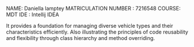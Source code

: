 NAME: Daniella lamptey
MATRICULATION NUMBER : 7216548
COURSE: MDT
IDE : Intellij IDEA


 It provides a foundation for managing diverse vehicle types and their characteristics efficiently.
 Also illustrating the principles of code reusability and flexibility through class hierarchy and method overriding.
